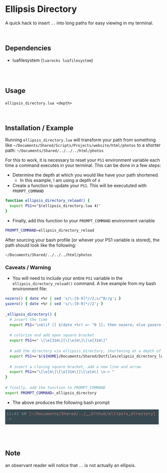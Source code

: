 # Ellipsis Directory

A quick hack to insert `..` into long paths for easy viewing in my terminal.

<br>

## Dependencies

- luafilesystem (`luarocks luafilesystem`)

<br><br>

## Usage

`ellipsis_directory.lua <depth>`

<br>

## Installation / Example

Running `ellipsis_directory.lua` will transform your path from something like `~/Documents/Shared/Scripts/Projects/website/html/photos` to a shorter path: `~/Documents/Shared/../../../html/photos`

For this to work, it is necessary to reset your `PS1` environment variable each time a command executes in your terminal. This can be done in a few steps:

- Determine the depth at which you would like have your path shortened.
  - In this example, I am using a depth of `4`
- Create a function to update your `PS1`. This will be execututed with `PROMPT_COMMAND`

```bash
function ellipsis_directory_reload() {
  export PS1+="$(ellipsis_directory.lua 4)"
}
```

- Finally, add this function to your `PROMPT_COMMAND` environment variable

```bash
PROMPT_COMMAND=ellipsis_directory_reload
```

After sourcing your bash profile (or whever your PS1 variable is stored), the path should look like the following:

```
~/Documents/Shared/../../../html/photos
```

### Caveats / Warning

- You will need to include your entire `PS1` variable in the `ellipsis_directory_reload()` command. A live example from my bash environment file:

```bash
nozero() { date +%r | sed 's/\:[0-9]*//2;s/^0//g'; }
yazero() { date +%r | sed 's/\:[0-9]*//2'; }

_ellipsis_directory() {
  # insert the time
  export PS1='\n$(if [[ $(date +%r) =~ ^0 ]]; then nozero; else yazero; fi)'

  # colorize and add open square bracket
  export PS1+=" \[\e[31m\][\[\e[m\]\[\e[31m\]"

  # add the directory via ellipsis_directory, shortening at a depth of 4
  export PS1+="$(${HOME}/Documents/Shared/Dotfiles/elipsis_directory_lua/ed.lua 4)"

  # insert a closing square bracket, add a new line and arrow
  export PS1+="\[\e[m\]\[\e[31m\]]\[\e[m\] \n-> "
}

# finally, add the function to PROMPT_COMMAND
export PROMPT_COMMAND=_ellipsis_directory
```

- The above produces the following bash prompt

<img src="./img/prompt.png"></img>

<br><br>

## Note

an observant reader will notice that `..` is not actually an ellipsis.
